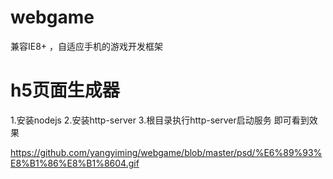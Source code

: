 # webgame
兼容IE8+ ，自适应手机的游戏开发框架
# h5页面生成器
1.安装nodejs
2.安装http-server
3.根目录执行http-server启动服务 即可看到效果

https://github.com/yangyiming/webgame/blob/master/psd/%E6%89%93%E8%B1%86%E8%B1%8604.gif
